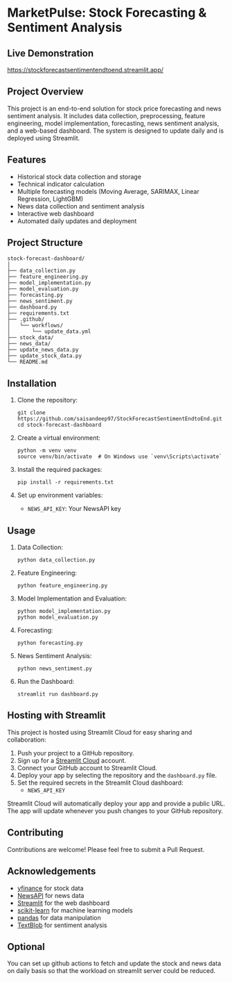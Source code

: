 
# MarketPulse: Stock Forecasting & Sentiment Analysis

## Live Demonstration
https://stockforecastsentimentendtoend.streamlit.app/

## Project Overview

This project is an end-to-end solution for stock price forecasting and news sentiment analysis. It includes data collection, preprocessing, feature engineering, model implementation, forecasting, news sentiment analysis, and a web-based dashboard. The system is designed to update daily and is deployed using Streamlit.

## Features

- Historical stock data collection and storage
- Technical indicator calculation
- Multiple forecasting models (Moving Average, SARIMAX, Linear Regression, LightGBM)
- News data collection and sentiment analysis
- Interactive web dashboard
- Automated daily updates and deployment

## Project Structure

```
stock-forecast-dashboard/
│
├── data_collection.py
├── feature_engineering.py
├── model_implementation.py
├── model_evaluation.py
├── forecasting.py
├── news_sentiment.py
├── dashboard.py
├── requirements.txt
├── .github/
│   └── workflows/
│       └── update_data.yml
├── stock_data/
├── news_data/
├── update_news_data.py
├── update_stock_data.py
└── README.md
```

## Installation

1. Clone the repository:
   ```
   git clone https://github.com/saisandeep97/StockForecastSentimentEndtoEnd.git
   cd stock-forecast-dashboard
   ```

2. Create a virtual environment:
   ```
   python -m venv venv
   source venv/bin/activate  # On Windows use `venv\Scripts\activate`
   ```

3. Install the required packages:
   ```
   pip install -r requirements.txt
   ```

4. Set up environment variables:
   - `NEWS_API_KEY`: Your NewsAPI key

## Usage

1. Data Collection:
   ```
   python data_collection.py
   ```

2. Feature Engineering:
   ```
   python feature_engineering.py
   ```

3. Model Implementation and Evaluation:
   ```
   python model_implementation.py
   python model_evaluation.py
   ```

4. Forecasting:
   ```
   python forecasting.py
   ```

5. News Sentiment Analysis:
   ```
   python news_sentiment.py
   ```

6. Run the Dashboard:
   ```
   streamlit run dashboard.py
   ```

## Hosting with Streamlit

This project is hosted using Streamlit Cloud for easy sharing and collaboration:

1. Push your project to a GitHub repository.
2. Sign up for a [Streamlit Cloud](https://streamlit.io/cloud) account.
3. Connect your GitHub account to Streamlit Cloud.
4. Deploy your app by selecting the repository and the `dashboard.py` file.
5. Set the required secrets in the Streamlit Cloud dashboard:
   - `NEWS_API_KEY`

Streamlit Cloud will automatically deploy your app and provide a public URL. The app will update whenever you push changes to your GitHub repository.

## Contributing

Contributions are welcome! Please feel free to submit a Pull Request.

## Acknowledgements

- [yfinance](https://github.com/ranaroussi/yfinance) for stock data
- [NewsAPI](https://newsapi.org/) for news data
- [Streamlit](https://streamlit.io/) for the web dashboard
- [scikit-learn](https://scikit-learn.org/) for machine learning models
- [pandas](https://pandas.pydata.org/) for data manipulation
- [TextBlob](https://textblob.readthedocs.io/) for sentiment analysis

## Optional
You can set up github actions to fetch and update the stock and news data on daily basis so that the workload on streamlit server could be reduced. 